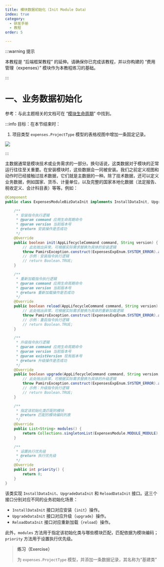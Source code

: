 ```yaml
---
title: 模块数据初始化（Init Module Data）
index: true
category:
  - 研发手册
  - 教程
order: 5

---
```

:::warning 提示

本教程是 “后端框架教程” 的延伸。请确保你已完成该教程，并以你构建的 “费用管理（expenses）” 模块作为本教程练习的基础。

:::

# 一、业务数据初始化

参考：与此主题相关的文档可在 “[模块生命周期](/zh-cn/DevManual/Reference/Back-EndFramework/module-API.md#三、模块生命周期)” 中找到。

:::info 目标：在本节结束时：

1. 项目类型 `expenses.ProjectType` 模型的表格视图中增加一条固定记录。

![](https://oinone-jar.oss-cn-zhangjiakou.aliyuncs.com/welcome-document/Development/Tutorial/module-data-initialization/result.png)

:::

主数据通常是模块技术或业务需求的一部分。换句话说，这类数据对于模块的正常运行往往至关重要。在安装模块时，这些数据会一同被安装。我们之前定义视图和动作时已经接触过技术数据，它们就是主数据的一种。除了技术数据，还可以定义业务数据，例如国家、货币、计量单位，以及完整的国家本地化数据（法定报告、税收定义、会计科目表）等等。例如：

```java
@Component
public class ExpensesModuleBizDataInit implements InstallDataInit, UpgradeDataInit, ReloadDataInit {

    /**
     * 安装指令执行逻辑
     * @param command 应用生命周期命令
     * @param version 当前版本号
     * @return 安装操作是否成功
     */
    @Override
    public boolean init(AppLifecycleCommand command, String version) {
        // 此处抛出异常，可根据实际需求替换为具体的安装逻辑
        throw PamirsException.construct(ExpensesExpEnum.SYSTEM_ERROR).appendMsg("ExpensesModuleBizDataInit: install").errThrow();
        // 示例：安装指令执行逻辑
        // return Boolean.TRUE;
    }

    /**
     * 重新加载指令执行逻辑
     * @param command 应用生命周期命令
     * @param version 当前版本号
     * @return 重新加载操作是否成功
     */
    @Override
    public boolean reload(AppLifecycleCommand command, String version) {
        // 此处抛出异常，可根据实际需求替换为具体的重新加载逻辑
        throw PamirsException.construct(ExpensesExpEnum.SYSTEM_ERROR).appendMsg("ExpensesModuleBizDataInit: reload").errThrow();
        // 示例：重启指令执行逻辑
        // return Boolean.TRUE;
    }

    /**
     * 升级指令执行逻辑
     * @param command 应用生命周期命令
     * @param version 当前版本号
     * @param existVersion 现有版本号
     * @return 升级操作是否成功
     */
    @Override
    public boolean upgrade(AppLifecycleCommand command, String version, String existVersion) {
        // 此处抛出异常，可根据实际需求替换为具体的升级逻辑
        throw PamirsException.construct(ExpensesExpEnum.SYSTEM_ERROR).appendMsg("ExpensesModuleBizDataInit: upgrade").errThrow();
        // 示例：升级指令执行逻辑
        // return Boolean.TRUE;
    }

    /**
     * 指定该初始化类匹配的模块
     * @return 匹配的模块编码列表
     */
    @Override
    public List<String> modules() {
        return Collections.singletonList(ExpensesModule.MODULE_MODULE);
    }

    /**
     * 设置执行优先级
     * @return 执行优先级
     */
    @Override
    public int priority() {
        return 0;
    }
}
```

该类实现 `InstallDataInit`、`UpgradeDataInit` 和 `ReloadDataInit` 接口。这三个接口分别对应不同的业务初始化场景：

+ `InstallDataInit` 接口对应安装（`init`）操作。
+ `UpgradeDataInit` 接口对应升级（`upgrade`）操作。
+ `ReloadDataInit` 接口对应重新加载（`reload`）操作。

此外，`modules` 方法用于指定该初始化类与哪些模块匹配，匹配依据为模块编码；`priority` 方法用于设置执行优先级。

> **练习（Exercise）**
>
> 为 `expenses.ProjectType` 模型，并添加一条数据记录，其名称为“基建类”



